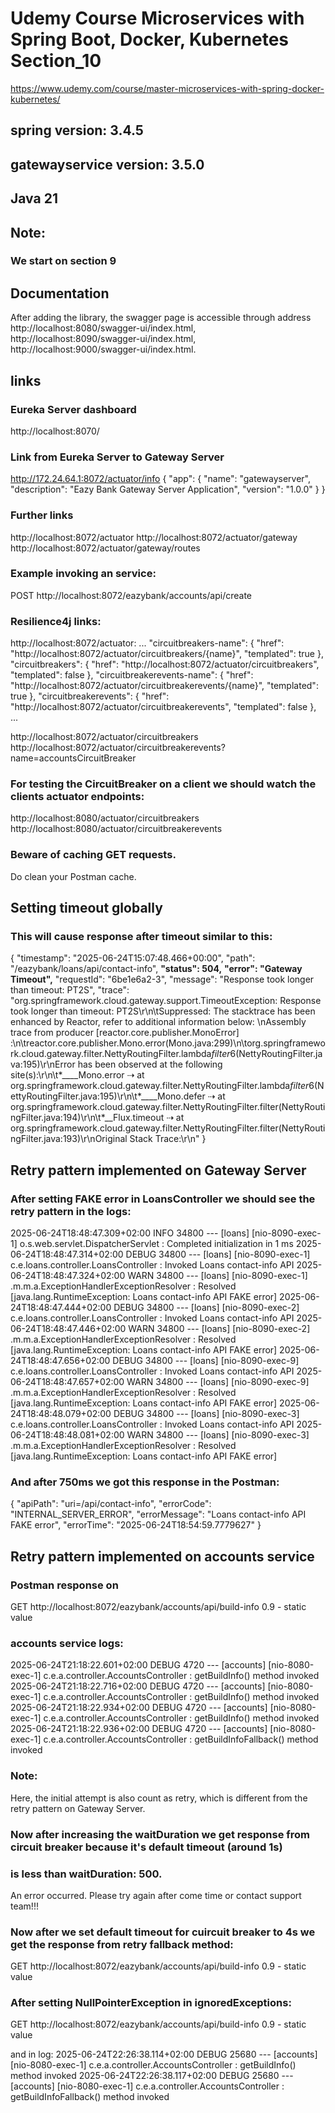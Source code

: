 # Udemy Course Microservices with Spring Boot, Docker, Kubernetes Section_10
https://www.udemy.com/course/master-microservices-with-spring-docker-kubernetes/
## spring version: 3.4.5
## gatewayservice version: 3.5.0
## Java 21

## Note:
### We start on section 9

## Documentation
After adding the library, the swagger page is accessible through address 
http://localhost:8080/swagger-ui/index.html,
http://localhost:8090/swagger-ui/index.html,
http://localhost:9000/swagger-ui/index.html.

## links

### Eureka Server dashboard
http://localhost:8070/

### Link from Eureka Server to Gateway Server
http://172.24.64.1:8072/actuator/info
{
    "app": {
        "name": "gatewayserver",
        "description": "Eazy Bank Gateway Server Application",
        "version": "1.0.0"
    }
}

### Further links
http://localhost:8072/actuator
http://localhost:8072/actuator/gateway
http://localhost:8072/actuator/gateway/routes

### Example invoking an service:
POST http://localhost:8072/eazybank/accounts/api/create


### Resilience4j links:
http://localhost:8072/actuator:
...
"circuitbreakers-name": {
"href": "http://localhost:8072/actuator/circuitbreakers/{name}",
"templated": true
},
"circuitbreakers": {
"href": "http://localhost:8072/actuator/circuitbreakers",
"templated": false
},
"circuitbreakerevents-name": {
"href": "http://localhost:8072/actuator/circuitbreakerevents/{name}",
"templated": true
},
"circuitbreakerevents": {
"href": "http://localhost:8072/actuator/circuitbreakerevents",
"templated": false
},
...

http://localhost:8072/actuator/circuitbreakers
http://localhost:8072/actuator/circuitbreakerevents?name=accountsCircuitBreaker


### For testing the CircuitBreaker on a client we should watch the clients actuator endpoints:
http://localhost:8080/actuator/circuitbreakers
http://localhost:8080/actuator/circuitbreakerevents

### Beware of caching GET requests.
Do clean your Postman cache.


## Setting timeout globally

### This will cause response after timeout similar to this:
{
    "timestamp": "2025-06-24T15:07:48.466+00:00",
    "path": "/eazybank/loans/api/contact-info",
    **"status": 504,**
    **"error": "Gateway Timeout",**
    "requestId": "6be1e6a2-3",
    "message": "Response took longer than timeout: PT2S",
    "trace": "org.springframework.cloud.gateway.support.TimeoutException: Response took longer than timeout: PT2S\r\n\tSuppressed: The stacktrace has been enhanced by Reactor, refer to additional information below: \nAssembly trace from producer [reactor.core.publisher.MonoError] :\n\treactor.core.publisher.Mono.error(Mono.java:299)\n\torg.springframework.cloud.gateway.filter.NettyRoutingFilter.lambda$filter$6(NettyRoutingFilter.java:195)\r\nError has been observed at the following site(s):\r\n\t*____Mono.error ⇢ at org.springframework.cloud.gateway.filter.NettyRoutingFilter.lambda$filter$6(NettyRoutingFilter.java:195)\r\n\t*____Mono.defer ⇢ at org.springframework.cloud.gateway.filter.NettyRoutingFilter.filter(NettyRoutingFilter.java:194)\r\n\t*__Flux.timeout ⇢ at org.springframework.cloud.gateway.filter.NettyRoutingFilter.filter(NettyRoutingFilter.java:193)\r\nOriginal Stack Trace:\r\n"
}


## Retry pattern implemented on Gateway Server

### After setting FAKE error in LoansController we should see the retry pattern in the logs:
2025-06-24T18:48:47.309+02:00  INFO 34800 --- [loans] [nio-8090-exec-1] o.s.web.servlet.DispatcherServlet        : Completed initialization in 1 ms
2025-06-24T18:48:47.314+02:00 DEBUG 34800 --- [loans] [nio-8090-exec-1] c.e.loans.controller.LoansController     : Invoked Loans contact-info API
2025-06-24T18:48:47.324+02:00  WARN 34800 --- [loans] [nio-8090-exec-1] .m.m.a.ExceptionHandlerExceptionResolver : Resolved [java.lang.RuntimeException: Loans contact-info API FAKE error]
2025-06-24T18:48:47.444+02:00 DEBUG 34800 --- [loans] [nio-8090-exec-2] c.e.loans.controller.LoansController     : Invoked Loans contact-info API
2025-06-24T18:48:47.446+02:00  WARN 34800 --- [loans] [nio-8090-exec-2] .m.m.a.ExceptionHandlerExceptionResolver : Resolved [java.lang.RuntimeException: Loans contact-info API FAKE error]
2025-06-24T18:48:47.656+02:00 DEBUG 34800 --- [loans] [nio-8090-exec-9] c.e.loans.controller.LoansController     : Invoked Loans contact-info API
2025-06-24T18:48:47.657+02:00  WARN 34800 --- [loans] [nio-8090-exec-9] .m.m.a.ExceptionHandlerExceptionResolver : Resolved [java.lang.RuntimeException: Loans contact-info API FAKE error]
2025-06-24T18:48:48.079+02:00 DEBUG 34800 --- [loans] [nio-8090-exec-3] c.e.loans.controller.LoansController     : Invoked Loans contact-info API
2025-06-24T18:48:48.081+02:00  WARN 34800 --- [loans] [nio-8090-exec-3] .m.m.a.ExceptionHandlerExceptionResolver : Resolved [java.lang.RuntimeException: Loans contact-info API FAKE error]

### And after 750ms we got this response in the Postman:
{
"apiPath": "uri=/api/contact-info",
"errorCode": "INTERNAL_SERVER_ERROR",
"errorMessage": "Loans contact-info API FAKE error",
"errorTime": "2025-06-24T18:54:59.7779627"
}


## Retry pattern implemented on accounts service

### Postman response on 
GET http://localhost:8072/eazybank/accounts/api/build-info
0.9 - static value

### accounts service logs:
2025-06-24T21:18:22.601+02:00 DEBUG 4720 --- [accounts] [nio-8080-exec-1] c.e.a.controller.AccountsController      : getBuildInfo() method invoked
2025-06-24T21:18:22.716+02:00 DEBUG 4720 --- [accounts] [nio-8080-exec-1] c.e.a.controller.AccountsController      : getBuildInfo() method invoked
2025-06-24T21:18:22.934+02:00 DEBUG 4720 --- [accounts] [nio-8080-exec-1] c.e.a.controller.AccountsController      : getBuildInfo() method invoked
2025-06-24T21:18:22.936+02:00 DEBUG 4720 --- [accounts] [nio-8080-exec-1] c.e.a.controller.AccountsController      : getBuildInfoFallback() method invoked

### Note: 
Here, the initial attempt is also count as retry, which is different from the retry pattern on Gateway Server. 

### Now after increasing the waitDuration we get response from circuit breaker because it's default timeout (around 1s) 
### is less than waitDuration: 500.
An error occurred. Please try again after come time or contact support team!!!


### Now after we set default timeout for cuircuit breaker to 4s we get the response from retry fallback method:
GET http://localhost:8072/eazybank/accounts/api/build-info
0.9 - static value


### After setting NullPointerException in ignoredExceptions:
GET http://localhost:8072/eazybank/accounts/api/build-info
0.9 - static value

and in log:
2025-06-24T22:26:38.114+02:00 DEBUG 25680 --- [accounts] [nio-8080-exec-1] c.e.a.controller.AccountsController      : getBuildInfo() method invoked
2025-06-24T22:26:38.117+02:00 DEBUG 25680 --- [accounts] [nio-8080-exec-1] c.e.a.controller.AccountsController      : getBuildInfoFallback() method invoked

